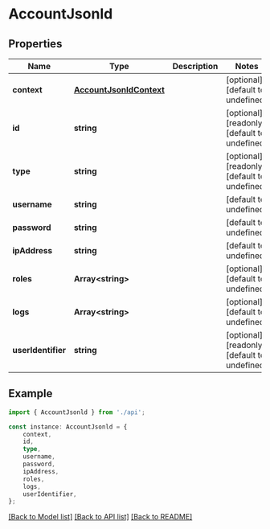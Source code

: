 # AccountJsonld



## Properties

Name | Type | Description | Notes
------------ | ------------- | ------------- | -------------
**context** | [**AccountJsonldContext**](AccountJsonldContext.md) |  | [optional] [default to undefined]
**id** | **string** |  | [optional] [readonly] [default to undefined]
**type** | **string** |  | [optional] [readonly] [default to undefined]
**username** | **string** |  | [default to undefined]
**password** | **string** |  | [default to undefined]
**ipAddress** | **string** |  | [default to undefined]
**roles** | **Array&lt;string&gt;** |  | [optional] [default to undefined]
**logs** | **Array&lt;string&gt;** |  | [optional] [default to undefined]
**userIdentifier** | **string** |  | [optional] [readonly] [default to undefined]

## Example

```typescript
import { AccountJsonld } from './api';

const instance: AccountJsonld = {
    context,
    id,
    type,
    username,
    password,
    ipAddress,
    roles,
    logs,
    userIdentifier,
};
```

[[Back to Model list]](../README.md#documentation-for-models) [[Back to API list]](../README.md#documentation-for-api-endpoints) [[Back to README]](../README.md)
